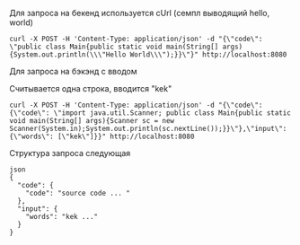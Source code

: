 Для запроса на бекенд используется cUrl (семпл выводящий hello, world)
```
curl -X POST -H 'Content-Type: application/json' -d "{\"code\": \"public class Main{public static void main(String[] args) {System.out.println(\\\"Hello World\\\");}}\"}" http://localhost:8080
```
Для запроса на бэкэнд с вводом

Считывается одна строка, вводится "kek"

```
curl -X POST -H 'Content-Type: application/json' -d "{\"code\": {\"code\": \"import java.util.Scanner; public class Main{public static void main(String[] args){Scanner sc = new Scanner(System.in);System.out.println(sc.nextLine());}}\"},\"input\": {\"words\": [\"kek\"]}}" http://localhost:8080
```
Структура запроса следующая
```
json
{
  "code": {
    "code": "source code ... "
  },
  "input": {
    "words": "kek ..."
  }
}
```
